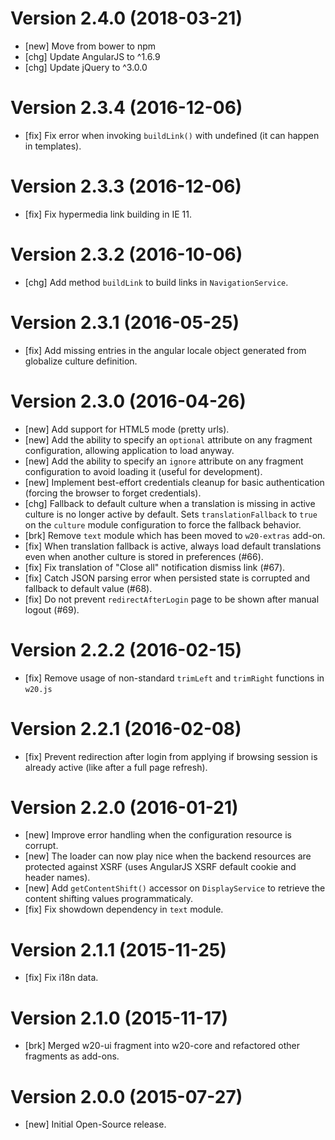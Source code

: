 # Version 2.4.0 (2018-03-21)

* [new] Move from bower to npm
* [chg] Update AngularJS to ^1.6.9
* [chg] Update jQuery to ^3.0.0

# Version 2.3.4 (2016-12-06)

* [fix] Fix error when invoking `buildLink()` with undefined (it can happen in templates). 

# Version 2.3.3 (2016-12-06)

* [fix] Fix hypermedia link building in IE 11.

# Version 2.3.2 (2016-10-06)

* [chg] Add method `buildLink` to build links in `NavigationService`.

# Version 2.3.1 (2016-05-25)

* [fix] Add missing entries in the angular locale object generated from globalize culture definition.

# Version 2.3.0 (2016-04-26)

* [new] Add support for HTML5 mode (pretty urls).
* [new] Add the ability to specify an `optional` attribute on any fragment configuration, allowing application to load anyway.
* [new] Add the ability to specify an `ignore` attribute on any fragment configuration to avoid loading it (useful for development).
* [new] Implement best-effort credentials cleanup for basic authentication (forcing the browser to forget credentials).
* [chg] Fallback to default culture when a translation is missing in active culture is no longer active by default. Sets `translationFallback` to `true` on the `culture` module configuration to force the fallback behavior.
* [brk] Remove `text` module which has been moved to `w20-extras` add-on.
* [fix] When translation fallback is active, always load default translations even when another culture is stored in preferences (#66).
* [fix] Fix translation of "Close all" notification dismiss link (#67).
* [fix] Catch JSON parsing error when persisted state is corrupted and fallback to default value (#68).
* [fix] Do not prevent `redirectAfterLogin` page to be shown after manual logout (#69).

# Version 2.2.2 (2016-02-15)

* [fix] Remove usage of non-standard `trimLeft` and `trimRight` functions in `w20.js`

# Version 2.2.1 (2016-02-08)

* [fix] Prevent redirection after login from applying if browsing session is already active (like after a full page refresh).

# Version 2.2.0 (2016-01-21)

* [new] Improve error handling when the configuration resource is corrupt.
* [new] The loader can now play nice when the backend resources are protected against XSRF (uses AngularJS XSRF default cookie and header names).
* [new] Add `getContentShift()` accessor on `DisplayService` to retrieve the content shifting values programmaticaly.
* [fix] Fix showdown dependency in `text` module.

# Version 2.1.1 (2015-11-25)

* [fix] Fix i18n data.

# Version 2.1.0 (2015-11-17)

* [brk] Merged w20-ui fragment into w20-core and refactored other fragments as add-ons.

# Version 2.0.0 (2015-07-27)

* [new] Initial Open-Source release.
